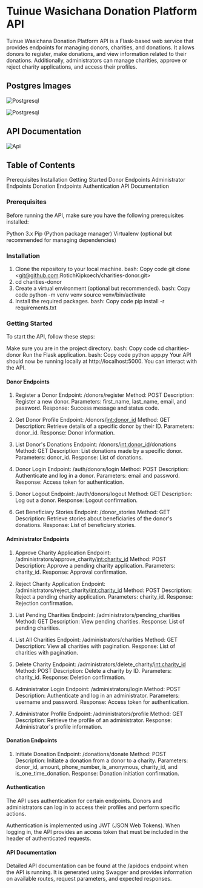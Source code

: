 # Tuinue Wasichana Donation Platform API

Tuinue Wasichana Donation Platform API is a Flask-based web service that provides endpoints for managing donors, charities, and donations. It allows donors to register, make donations, and view information related to their donations. Additionally, administrators can manage charities, approve or reject charity applications, and access their profiles.

## Postgres Images
![Postgresql](Images/PostgreSQL1.jpeg)

![Postgresql](Images/PostgreSQL2.jpeg)

## API Documentation

![Api](Images/Tuinue_API.png)

## Table of Contents

Prerequisites
Installation
Getting Started
Donor Endpoints
Administrator Endpoints
Donation Endpoints
Authentication
API Documentation

### Prerequisites

Before running the API, make sure you have the following prerequisites installed:

Python 3.x
Pip (Python package manager)
Virtualenv (optional but recommended for managing dependencies)

### Installation
1. Clone the repository to your local machine.
bash:
Copy code
git clone <git@github.com:RotichKipkoech/charities-donor.git>
2. cd charities-donor
3. Create a virtual environment (optional but recommended).
bash:
Copy code
python -m venv venv
source venv/bin/activate
4. Install the required packages.
bash:
Copy code
pip install -r requirements.txt

### Getting Started
To start the API, follow these steps:

Make sure you are in the project directory.
bash:
Copy code
cd charities-donor
Run the Flask application.
bash:
Copy code
python app.py
Your API should now be running locally at http://localhost:5000. You can interact with the API.

#### Donor Endpoints

1. Register a Donor
Endpoint: /donors/register
Method: POST
Description: Register a new donor.
Parameters: first_name, last_name, email, and password.
Response: Success message and status code.

2. Get Donor Profile
Endpoint: /donors/<int:donor_id>
Method: GET
Description: Retrieve details of a specific donor by their ID.
Parameters: donor_id.
Response: Donor information.

3. List Donor's Donations
Endpoint: /donors/<int:donor_id>/donations
Method: GET
Description: List donations made by a specific donor.
Parameters: donor_id.
Response: List of donations.

4. Donor Login
Endpoint: /auth/donors/login
Method: POST
Description: Authenticate and log in a donor.
Parameters: email and password.
Response: Access token for authentication.

5. Donor Logout
Endpoint: /auth/donors/logout
Method: GET
Description: Log out a donor.
Response: Logout confirmation.

6. Get Beneficiary Stories
Endpoint: /donor_stories
Method: GET
Description: Retrieve stories about beneficiaries of the donor's donations.
Response: List of beneficiary stories.

#### Administrator Endpoints

1. Approve Charity Application
Endpoint: /administrators/approve_charity/<int:charity_id>
Method: POST
Description: Approve a pending charity application.
Parameters: charity_id.
Response: Approval confirmation.

2. Reject Charity Application
Endpoint: /administrators/reject_charity/<int:charity_id>
Method: POST
Description: Reject a pending charity application.
Parameters: charity_id.
Response: Rejection confirmation.

3. List Pending Charities
Endpoint: /administrators/pending_charities
Method: GET
Description: View pending charities.
Response: List of pending charities.

4. List All Charities
Endpoint: /administrators/charities
Method: GET
Description: View all charities with pagination.
Response: List of charities with pagination.

5. Delete Charity
Endpoint: /administrators/delete_charity/<int:charity_id>
Method: POST
Description: Delete a charity by ID.
Parameters: charity_id.
Response: Deletion confirmation.

6. Administrator Login
Endpoint: /administrators/login
Method: POST
Description: Authenticate and log in an administrator.
Parameters: username and password.
Response: Access token for authentication.

7. Administrator Profile
Endpoint: /administrators/profile
Method: GET
Description: Retrieve the profile of an administrator.
Response: Administrator's profile information.

#### Donation Endpoints

1. Initiate Donation
Endpoint: /donations/donate
Method: POST
Description: Initiate a donation from a donor to a charity.
Parameters: donor_id, amount, phone_number, is_anonymous, charity_id, and is_one_time_donation.
Response: Donation initiation confirmation.

#### Authentication
The API uses authentication for certain endpoints. Donors and administrators can log in to access their profiles and perform specific actions.

Authentication is implemented using JWT (JSON Web Tokens). When logging in, the API provides an access token that must be included in the header of authenticated requests.

#### API Documentation
Detailed API documentation can be found at the /apidocs endpoint when the API is running. It is generated using Swagger and provides information on available routes, request parameters, and expected responses.
